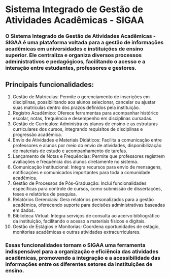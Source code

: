# Sistema Integrado de Gestão de Atividades Acadêmicas - SIGAA

### O Sistema Integrado de Gestão de Atividades Acadêmicas - SIGAA é uma plataforma voltada para a gestão de informações acadêmicas em universidades e instituições de ensino superior. Ele centraliza e organiza diversos processos administrativos e pedagógicos, facilitando o acesso e a interação entre estudantes, professores e gestores.

## Principais funcionalidades:
1. Gestão de Matrículas: Permite o gerenciamento de inscrições em disciplinas, possibilitando aos alunos selecionar, cancelar ou ajustar suas matrículas dentro dos prazos definidos pela instituição.
2. Registro Acadêmico: Oferece ferramentas para acompanhar histórico escolar, notas, frequência e desempenho em disciplinas cursadas.
3. Gestão de Currículos: Administra os planos de ensino e as estruturas curriculares dos cursos, integrando requisitos de disciplinas e progressão acadêmica.
4. Envio de Atividades e Materiais Didáticos: Facilita a comunicação entre professores e alunos por meio do envio de atividades, disponibilização de materiais de estudo e acompanhamento de tarefas.
5. Lançamento de Notas e Frequências: Permite que professores registrem avaliações e frequência dos alunos diretamente no sistema.
6. Comunicação Institucional: Integra recursos para envio de mensagens, notificações e comunicados importantes para toda a comunidade acadêmica.
7. Gestão de Processos de Pós-Graduação: Inclui funcionalidades específicas para controle de cursos, como submissão de dissertações, teses e relatórios de pesquisa.
8. Relatórios Gerenciais: Gera relatórios personalizados para a gestão acadêmica, oferecendo suporte para decisões administrativas baseadas em dados.
9. Biblioteca Virtual: Integra serviços de consulta ao acervo bibliográfico da instituição, facilitando o acesso a materiais físicos e digitais.
10. Gestão de Estágios e Monitorias: Coordena oportunidades de estágio, monitorias acadêmicas e outras atividades extracurriculares.

### Essas funcionalidades tornam o SIGAA uma ferramenta indispensável para a organização e eficiência das atividades acadêmicas, promovendo a integração e a acessibilidade das informações entre os diferentes setores da instituições de ensino.

